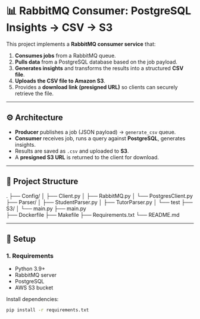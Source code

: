 # 📊 RabbitMQ Consumer: PostgreSQL Insights → CSV → S3

This project implements a **RabbitMQ consumer service** that:

1. **Consumes jobs** from a RabbitMQ queue.  
2. **Pulls data** from a PostgreSQL database based on the job payload.  
3. **Generates insights** and transforms the results into a structured **CSV file**.  
4. **Uploads the CSV file to Amazon S3**.  
5. Provides a **download link (presigned URL)** so clients can securely retrieve the file.

---

## ⚙️ Architecture

- **Producer** publishes a job (JSON payload) → `generate_csv` queue.  
- **Consumer** receives job, runs a query against **PostgreSQL**, generates insights.  
- Results are saved as `.csv` and uploaded to **S3**.  
- A **presigned S3 URL** is returned to the client for download.  

---

## 📂 Project Structure

.
├── Config/
│   ├── Client.py
│   ├── RabbitMQ.py
│   └── PostgresClient.py
├── Parser/
│   ├── StudentParser.py
│   ├── TutorParser.py
│   └── test
├── S3/
│   └── main.py
├── main.py  
├── Dockerfile
├── Makefile
├── Requirements.txt 
└── README.md


---

## 🔧 Setup

### 1. Requirements

- Python 3.9+
- RabbitMQ server
- PostgreSQL
- AWS S3 bucket

Install dependencies:

```bash
pip install -r requirements.txt
